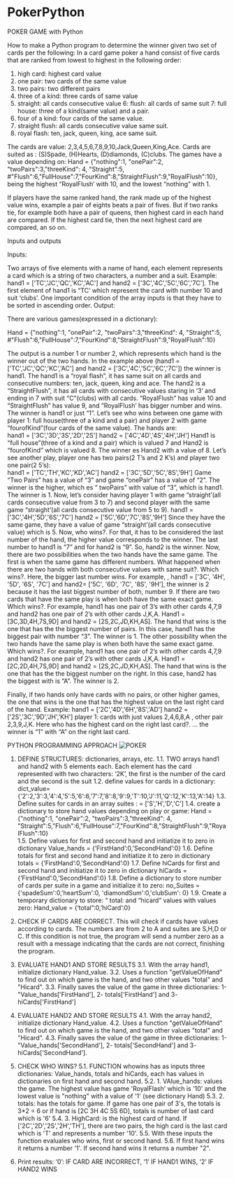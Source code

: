 # PokerPython
POKER GAME with Python

How to make a Python program to determine the winner given two set of cards per the following:   In a card game poker a hand consist of five cards that are ranked from lowest to highest in the following order:

1.	high card: highest card value
2.	one pair: two cards of the same value
3.	two pairs: two different pairs
4.	three of a kind: three cards of same value
5.	straight: all cards consecutive value 6: flush: all cards of same suit 7: full house: three of a kind(same value) and a pair.
6.	four of a kind: four cards of the same value.
7.	straight flush: all cards consecutive value same suit.
8.	royal flash: ten, jack, queen, king, ace same suit.


The cards are value: 2,3,4,5,6,7,8,9,10,Jack,Queen,King,Ace.
Cards are suited as : (S)Spade, (H)Hearts, (D)diamonds, (C)clubs.
The games have a value depending on:
Hand = {"nothing":1, "onePair":2, "twoPairs":3,"threeKind": 4, "Straight":5,
#"Flush":6,"FullHouse":7,"FourKind":8,"StraightFlush":9,"RoyalFlush":10}, being the highest “RoyalFlush’ with 10, and the lowest “nothing” with 1.

If players have the same ranked hand, the rank made up of the highest value wins, example a pair of eights beats a pair of fives.
But if two ranks tie, for example both have a pair of queens, then highest card in each hand are compared. If the highest card tie, then the next highest card are compared, an so on.

Inputs and outputs

Inputs:

Two arrays of five elements with a name of hand, each element represents a card which  is a string of two characters, a number and a suit.  Example: hand1 = ['TC','JC','QC','KC','AC'] and hand2 = ['3C','4C','5C','6C','7C'].  The first element of hand1 is “TC’ which represent the card with number 10 and suit ‘clubs’. One important condition of the array inputs is that they have to be sorted in ascending order.
Output:

There are various games(expressed in a dictionary):

Hand = {"nothing":1, "onePair":2, "twoPairs":3,"threeKind": 4, "Straight":5,
#"Flush":6,"FullHouse":7,"FourKind":8,"StraightFlush":9,"RoyalFlush":10}

The output is a number 1 or number 2, which represents which hand is the winner  out of the two hands. In the example above (hand1 = ['TC','JC','QC','KC','AC'] and hand2 = ['3C','4C','5C','6C','7C']) the winner is hand1.  The hand1 is a “royal flash”,  it has same suit on all cards and consecutive  numbers: ten, jack, queen, king and ace.  The hand2 is a “StraightFlush”, it has all cards with consecutive values staring in ‘3’ and ending in 7 with suit “C”(clubs) with all cards.
“RoyalFlush” has value 10 and “StraightFlush” has value 9, and “RoyalFlush’ has bigger number and wins. The winner is hand1 or just “1”.
Let’s see who wins between one game with   player 1: full house(three of a kind and a pair) and player 2 with game “fourofKind”(four cards of the same value).  The hands are:                          
hand1 = ['3C','3D','3S','2D','2S']
hand2 = ['4C','4D','4S','4H','JH']
Hand1 is “full house”(three of a kind and a pair)  which is valued  7 and Hand2 is “fourofKind”  which is  valued 8.  The winner es Hand2 with a value of 8.
Let’s see another play, player one has  two pairs(2 T’s and 2 K’s) and player two one pair(2 5’s):                                  
hand1 = ['TC','TH','KC','KD','AC']
hand2 = ['3C','5D','5C','8S','9H']
Game “Two Pairs” has a value of “3” and game “onePair” has a value of “2”.  The winner is the higher, which es “	twoPairs” with value of “3”, which is hand1. The winner is 1.
Now, let’s consider having player 1 with game “straight’(all cards consecutive value from 3 to 7) and  second player with the same game “straight’(all cards consecutive value from 5 to 9). hand1 = ['3C','4H','5D','6S','7C']
hand2 = ['5C','6D','7C','8S','9H']
Since they have the same game, they have a value of game “straight’(all cards consecutive value) which is 5.  Now, who wins?.  For that, it has to be considered the last number of the hand, the higher value corresponds to the winner.  The last number to hand1 is “7” and for hand2 is “9”. So, hand2 is the winner.
Now, there are two possibilities when the two hands have the same game.  The first is when the same game has different numbers.  What happened when there are two hands with both consecutive values with same suit?.   Which wins?. Here, the bigger last number wins.  For example, , hand1 = ['3C', '4H', '5D', '6S', '7C'] and hand2= ['5C', '6D', '7C', '8S', '9H'], the winner is 2 because it has the last biggest number of both, number 9.
If there are two cards that  have the same play is when both have the same exact game. Which wins?.  For example, hand1 has one pair of 3’s  with other cards 4,7,9 and hand2 has one pair of 2’s with other cards J,K,A.  Hand1 = [3C,3D,4H,7S,9D]  and hand2 = [2S,2C,JD,KH,AS].  The hand that wins is the one that has the the biggest number of pairs. In this case, hand1 has the biggest pair with number “3”. The winner is 1.
The other possibility  when the two hands have the same play is when both have the same exact game. Which wins?.  For example, hand1 has one pair of 2’s  with other cards 4,7,9 and hand2 has one pair of 2’s with other cards J,K,A.  Hand1 = [2C,2D,4H,7S,9D]  and hand2 = [2S,2C,JD,KH,AS].  The hand that wins is the one that has the the biggest number on the right. In this case, hand2 has the biggest with is “A”. The winner is 2.

Finally, if two hands only have cards with no pairs, or other higher games, the one that wins is the one that has the highest value on the last right card of the hand. Example: 
hand1 = ['2C','4D','6H','8S','AD']
hand2 = ['2S','3C','9D','JH','KH']
 player 1: cards with just values 2,4,6,8,A , other pair 2,3,9,J,K. Here who has the highest card on the right last card?. ... the winner is “1” with “A” on the right last card.    

PYTHON PROGRAMMING APPROACH
![POKER](https://user-images.githubusercontent.com/53232113/175833265-04d9f07b-00d4-463b-9b45-d45dbceb18c3.png)

1.	DEFINE STRUCTURES: dictionaries, arrays, etc.
1.1.	  TWO arrays hand1 and hand2 with 5 elements each. Each element has the card represented with two characters: ‘2K’, the first is the number of the card and the second is the suit 
1.2.	define values for cards in a dictionary: dict_value={'2':2,'3':3,'4':4,'5':5,'6':6,'7':7,'8':8,'9':9,'T':10,'J':11,'Q':12,'K':13,'A':14}
1.3.	Define  suites for cards  in an array  suites : = ['S','H','D','C']
1.4.	create a dictionary to store hand values depending on play or game:  Hand = {"nothing":1, "onePair":2, "twoPairs":3,"threeKind": 4, "Straight":5,"Flush":6,"FullHouse":7,"FourKind":8,"StraightFlush":9,"RoyalFlush":10}  
1.5.	Define values for first and second hand and initiatize it to zero in dictionary Value_hands = {‘FirstHand’:0,’SecondHand’:0}
1.6.	Define totals  for first and second hand and initiatize it to zero in dictionary totals = {‘FirstHand’:0,’SecondHand’:0}
1.7.	Define hiCards  for first and second hand and initiatize it to zero in dictionary hiCards = {‘FirstHand’:0,’SecondHand’:0}
1.8.	Define a dictionary to store number of cards per suite in a game and initialize it to zero:    no_Suites = {'spadeSum':0,'heartSum':0, 'diamondSum':0,'clubSum': 0}
1.9.	Create a temporary  dictionary to store: “ total: and “hicard” values with values zero: Hand_value = {‘total”:0,’hiCard’:0}

2.	CHECK IF CARDS ARE CORRECT.  This will check if cards have values according to cards. The numbers are from 2 to A and suites are S,H,D or C.  If this condition is not true, the program will send a number zero as a result with a message indicating that the cards are not correct, finishing the program.
3.	EVALUATE HAND1 AND STORE RESULTS
3.1.	With the array hand1,  initialize dictionary Hand_value.
3.2.	Uses a function "getValueOfHand" to find out  on which game is the hand, and  two other values "total" and "Hicard".
3.3.	Finally saves the value of the game in three dictionaries: 1- "Value_hands['FirstHand'], 2- totals['FirstHand'] and  3- hiCards['FirstHand']
4.	EVALUATE HAND2 AND STORE RESULTS
4.1.	With the array hand2,  initialize dictionary Hand_value.
4.2.	Uses a function "getValueOfHand" to find out  on which game is the hand, and  two other values "total" and "Hicard".
4.3.	Finally saves the value of the game in three dictionaries: 1- "Value_hands['SecondHand'], 2- totals['SecondHand'] and  3- hiCards['SecondHand'].
5.	CHECK WHO WINS?
5.1.	FUNCTION whowins has as inputs three dictionaries:  Value_hands, totals and hiCards, each has values     in dictionaries on first hand and second hand.
5.2.	    1. VAlue_hands:  values the game. The highest value has game 'RoyalFlash' which is '10' and the lowest value is    "nothing" with a value of '1' (see dictionary Hand)
5.3.	    2. totals: has the totals for game.  If game has one pair of 3's, the totals is 3*2 = 6 or if hand is     [2C 3H 4C 5S 6D], totals is number of last card which is '6'
5.4.	    3. HighCard: is the highest card of hand. If ['2C','2D','2S','2H','TH'], there are two pairs, the high card      is the last card which is 'T' and represents a number '10'.
5.5.	    With these inputs the function evaluales who wins, first or second hand.
5.6.	    If first hand wins it returns a number '1'. If second hand wins it returns a number "2".
6.	Print results:  ‘0’: IF CARD ARE INCORRECT, ‘1’ IF HAND1 WINS, ‘2’ IF HAND2 WINS



